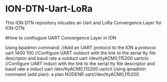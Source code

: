 # ION-DTN-Uart-LoRa
This ION DTN repository inlcudes an Uart and LoRa Convergence Layer for ION-DTN

#How to confiugure UART Convergence Layer in ION

Using bpadmin command:
//Add an UART protocol to the ION
a protocol uart 1400 100
//Configure UART outduct with the link to the serial tty file descriptor and baud rate
a outduct uart /dev/ttyACM0,115200 uartclo
//Configure UART induct with the link to the serial tty file descriptor and baud rate
a induct uart /dev/ttyACM0,115200 uartcli
Using ipnadmin command (add plan):
a plan NODENR uart//dev/ttyACM0,115200
